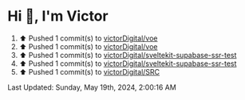 <h1>Hi 👋, I'm Victor </h1>

<!--RECENT_ACTIVITY:start-->
1. ⬆️ Pushed 1 commit(s) to [victorDigital/voe](https://github.com/victorDigital/voe)<br>
2. ⬆️ Pushed 1 commit(s) to [victorDigital/voe](https://github.com/victorDigital/voe)<br>
3. ⬆️ Pushed 1 commit(s) to [victorDigital/sveltekit-supabase-ssr-test](https://github.com/victorDigital/sveltekit-supabase-ssr-test)<br>
4. ⬆️ Pushed 1 commit(s) to [victorDigital/sveltekit-supabase-ssr-test](https://github.com/victorDigital/sveltekit-supabase-ssr-test)<br>
5. ⬆️ Pushed 1 commit(s) to [victorDigital/SRC](https://github.com/victorDigital/SRC)<br>
<!--RECENT_ACTIVITY:end-->

<!--RECENT_ACTIVITY:last_update-->
Last Updated: Sunday, May 19th, 2024, 2:00:16 AM
<!--RECENT_ACTIVITY:last_update_end-->
